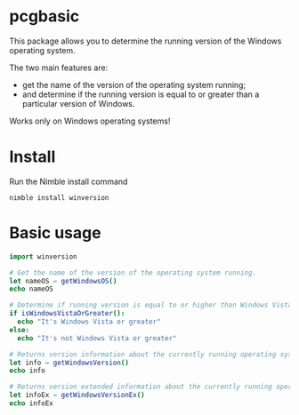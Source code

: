 # pcgbasic
This package allows you to determine the running version of the Windows operating system.

The two main features are:
* get the name of the version of the operating system running;
* and determine if the running version is equal to or greater than a particular version of Windows.

Works only on Windows operating systems!

# Install
Run the Nimble install command

``nimble install winversion``

# Basic usage

```nim
import winversion

# Get the name of the version of the operating system running.
let nameOS = getWindowsOS()
echo nameOS

# Determine if running version is equal to or higher than Windows Vista.
if isWindowsVistaOrGreater():
  echo "It's Windows Vista or greater"
else:
  echo "It's not Windows Vista or greater"

# Returns version information about the currently running operating system.
let info = getWindowsVersion()
echo info

# Returns version extended information about the currently running operating system.
let infoEx = getWindowsVersionEx()
echo infoEx
```
